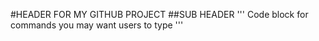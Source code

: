 #HEADER FOR MY GITHUB PROJECT
##SUB HEADER
'''
Code block for commands you may want users to type
'''
